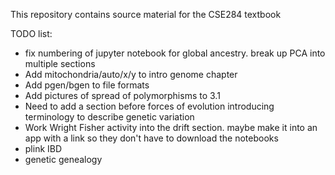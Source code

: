 This repository contains source material for the CSE284 textbook


TODO list:
* fix numbering of jupyter notebook for global ancestry. break up PCA into multiple sections
* Add mitochondria/auto/x/y to intro genome chapter
* Add pgen/bgen to file formats
* Add pictures of spread of polymorphisms to 3.1
* Need to add a section before forces of evolution introducing terminology to describe genetic variation
* Work Wright Fisher activity into the drift section. maybe make it into an app with a link so they don't have to download the notebooks
* plink IBD
* genetic genealogy